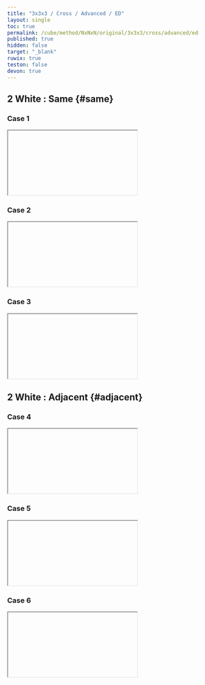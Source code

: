 ```yaml
---
title: "3x3x3 / Cross / Advanced / ED"
layout: single
toc: true
permalink: /cube/method/NxNxN/original/3x3x3/cross/advanced/ed
published: true
hidden: false
target: "_blank"
ruwix: true
teston: false
devon: true
---
```

<span
  id     = "cube"
  teston = "{{page.teston}}"
  devon  = "{{page.devon}}" >
</span>

<head>
  <base target = "{{page.target}}">
</head>



## 2 White : Same {#same}

### Case 1

<iframe
  alg     = "F R D' F"
  colored = "U FD LD"
></iframe>
  <!-- src = "https://ruwix.com/widget/3d/?alg=F%20R%20D'%20F&colored=U%20FD%20LD&hover=9&speed=500&flags=canvas" -->

### Case 2

<iframe
  alg     = "F R D2' F"
  colored = "U FD BD"
></iframe>
  <!-- src = "https://ruwix.com/widget/3d/?alg=F%20R%20D2'%20F&colored=U%20FD%20BD&hover=9&speed=500&flags=canvas" -->

### Case 3

<iframe
  alg     = "F R D F"
  colored = "U FD RD"
></iframe>
  <!-- src = "https://ruwix.com/widget/3d/?alg=F%20R%20D%20F&colored=U%20FD%20RD&hover=9&speed=500&flags=canvas" -->



## 2 White : Adjacent {#adjacent}

### Case 4

<iframe
  alg     = "R F"
  colored = "U FD RD"
></iframe>
  <!-- src = "https://ruwix.com/widget/3d/?alg=R%20F&colored=U%20FD%20RD&hover=9&speed=500&flags=canvas" -->

### Case 5

<iframe
  alg     = "R D F"
  colored = "U FD BD"
></iframe>
  <!-- src = "https://ruwix.com/widget/3d/?alg=R%20D%20F&colored=U%20FD%20BD&hover=9&speed=500&flags=canvas" -->

### Case 6

<iframe
  alg     = "R D2 F"
  colored = "U FD LD"
></iframe>
  <!-- src = "https://ruwix.com/widget/3d/?alg=R%20D2%20F&colored=U%20FD%20LD&hover=9&speed=500&flags=canvas" -->
